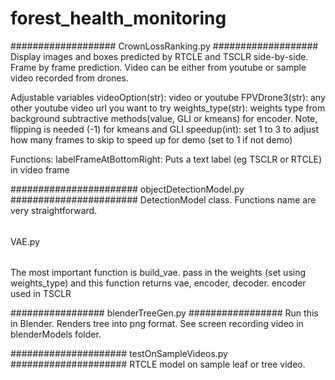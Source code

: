 # forest_health_monitoring

###################
CrownLossRanking.py
###################
Display images and boxes predicted by RTCLE and TSCLR side-by-side. Frame by frame prediction. 
Video can be either from youtube or sample video recorded from drones.

Adjustable variables
videoOption(str): video or youtube
FPVDrone3(str): any other youtube video url you want to try
weights_type(str): weights type from background subtractive methods(value, GLI or kmeans) for encoder. Note, flipping is needed (-1) for kmeans and GLI
speedup(int): set 1 to 3 to adjust how many frames to skip to speed up for demo (set to 1 if not demo)

Functions:
labelFrameAtBottomRight: Puts a text label (eg TSCLR or RTCLE) in video frame

#######################
objectDetectionModel.py
#######################
DetectionModel class. Functions name are very straightforward.

######
VAE.py
######
The most important function is build_vae. pass in the weights (set using weights_type) and this function returns vae, encoder, decoder.
encoder used in TSCLR


#################
blenderTreeGen.py
#################
Run this in Blender. Renders tree into png format. See screen recording video in blenderModels folder.

#####################
testOnSampleVideos.py
#####################
RTCLE model on sample leaf or tree video.


